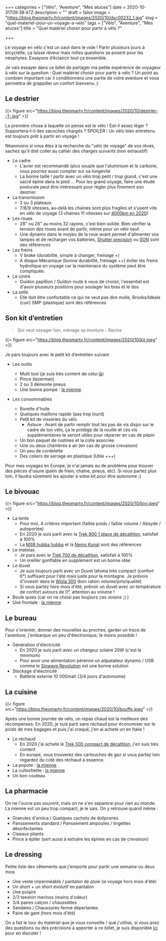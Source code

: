 +++
categories = ["Vélo", "Aventure", "Mes atuces"]
date = 2020-10-31T09:38:47Z
description = ""
draft = false
image = "https://blog.theomarty.fr/content/images/2020/10/dsc00232_1.jpg"
slug = "quel-materiel-pour-un-voyage-a-velo"
tags = ["Vélo", "Aventure", "Mes atuces"]
title = "Quel matériel choisir pour partir à vélo ?"

+++


Le voyage en vélo c'est un saut dans le vide ! Partir plusieurs jours à bicyclette, ça laisse rêveur mais milles questions se posent pour les néophytes. Essayons d’éclaircir tout ça ensemble.

Je vais essayer dans ce billet de partager ma petite expérience de voyageur à vélo sur la question : Quel matériel choisir pour partir à vélo ? Un point au combien important car il conditionnera une partie de votre aventure et vous permettra de grappiller un confort bienvenu ;)

## Le destrier

{{< figure src="https://blog.theomarty.fr/content/images/2020/10/destrier--1-.jpg" >}}

La première chose à laquelle on pense est le vélo ! Est-il assez léger ? Supportera-t-il des sacoches chargés ? SPOILER : Un vélo bien entretenu est toujours prêt à partir en voyage !

Néanmoins si vous êtes à la recherche du "vélo de voyage" de vos rêves, sachez qu'il doit coller au cahier des charges suivants (non exhaustif)

* Le cadre
    * L'acier est recommandé (plus souple que l'aluminium et le carbone, vous pourrez aussi compter sur sa longévité
    * La bonne taille ! partir avec un vélo trop petit / trop grand, c'est une sacré épine dans le pied ... Pour les grand voyage, faire une étude posturale peut être intéressant pour régler plus finement son destrier.
* La transmission  
    * 2 ou 3 plateaux 
    * 7/8/9 vitesses, au-delà les chaines sont plus fragiles et s'usent vite en vélo de voyage (3 chaines 11 vitesses sur [4000km en 2020](https://blog.theomarty.fr/le-grand-tour-des-alpes-a-velo-cargo/))
*  Les roues
    *  28" ou 26" au moins 32 rayons, c'est bien solide. Bien vérifier la tension des roues avant de partir, même pour un vélo neuf.
    *  Une dynamo dans le moyeu de la roue avant permet d'alimenter vos lampes et de recharger vos batteries, [Shutter precision](https://www.sp-dynamo.com/index.html) ou [SON](https://berthoudcycles.fr/fr/692-moyeu-dynamo-son-28-32trs-noir-ref303211303212.html) sont des références 
*  Les freins 
    *  V brake (durabilité, simple à changer, freinage +)
    *  A disque Mécanique (bonne durabilité, freinage ++) éviter les freins hydrolique en voyage car la maintenace du système peut être compliquée.
*  Le cintre
    *  Guidon papillion / Guidon route à vous de choisir, l'essentiel est d'avoir plusieurs positions pour soulager les bras et le dos
*  La selle 
    *  Elle doit être confortable ce qui ne veut pas dire molle, Brooks/Idéale (cuir) SMP (plastique) sont des références

## Son kit d’entretien

> Qui veut voyager loin, ménage sa monture - Racine

{{< figure src="https://blog.theomarty.fr/content/images/2020/10/kit.jpeg" >}}

Je pars toujours avec le petit kit d’entretien suivant

* Les outils
    * Multi tool (je suis très content de celui [là](https://www.bike24.com/p217140.html))
    * Pince (lezerman)
    * 2 ou 3 démonte pneus
    * Une bonne pompe : [la mienne](https://www.topeak.com/global/en/products/mini-pumps/248-mini-morph-)

* Les consommables
    * Burette d'huile
    * Quelques maillons rapide (pas trop lourd)
    * Petit kit de visseries du vélo
        * Astuce : Avant de partir remplir tout les pas de vis dispo sur le cadre de ton vélo, ça le protège de la rouille et ces vis supplémentaires te seront utiles pour réparrer en cas de pépin
    * Un bon paquet de rustines et la colle associée
    * Une ou deux chambres à air (en cas de grosse crevaison)
    * Un peu de cordelette
    * Des coliers de serrage en plastique (Utile +++)

Pour mes voyages en Europe, je n'ai jamais eu de problème pour trouver des pièces d'usure (patin de frein, chaîne, pneus, etc). Si vous partez plus loin, il faudra sûrement les ajouter à votre kit pour être autonome ;)

## Le bivouac

{{< figure src="https://blog.theomarty.fr/content/images/2020/10/bivi.jpeg" >}}

* La tente
    * Pour moi, 4 critéres important (faible poids / faible volume / Absyde / autoportée)
    * En 2020 je suis parti avec la [Trek 900 1 place de décathlon](https://www.decathlon.fr/p/tente-de-trekking-autoportante-3-saisons-trek-900-grise-1-personne/_/R-p-305777?mc=8545744), satisfait à 100%
    * La [MSR hubba hubba](https://www.msrgear.com/fr/tentes/backpacking-tents/tente-de-randonn%C3%A9e-ultral%C3%A9g%C3%A8re-hubba-hubba-nx-pour-deux-personnes/06204.html) et la [Nemo Kunaï](https://www.nemoequipment.com/product/kunai/)  sont des références
* Le matelas
    * Je pars avec le [Trek 700 de décathlon](https://www.decathlon.fr/p/matelas-de-trekking-gonflable-trek-700-air-l-jaune/_/R-p-189392?mc=8493395&c=OCRE), satisfait à 100%
    * Un oreiller gonflable en supplément est un bonne idée
* Le duvet
    * Je suis toujours parti avec un Duvet lafuma très compact (confort 6°) suffisant pour l'été mais juste pour la montagne. Je prévois d'investir dans le [Wisla 300](https://www.rayonrando.com/sacs-de-couchage-10c-a-5c/1857-sac-de-couchage-down-ultralite-300.html) (bon ration volume/prix/qualité)  
    * Si vous partez hors mois d'été, prévoir un duvet avec un température de confort autours de 0°, attention au volume !
* Boule quies (car on ne choisi pas toujours ces voisins ;) ) 
* Une frontale : [la mienne ](https://www.manomano.fr/p/lampe-frontale-petzl-tactikka-noire-compacte-250-lumens-e093ha00-13758971#/)

## Le bureau

Pour s'orienter, donner des nouvelles au proches, garder un trace de l'aventure, j'embarque un peu d'électronique, le moins possible !

* Génération d'électricité
    * En 2020 je suis parti avec un chargeur solaire 20W (c'est le minimum)
    * Pour avoir une alimentation pérenne un adpatateur dynamo / USB comme le [Sinwave Revolution](https://www.cyclo-randonnee.fr/rechargement-200/chargeur-sinewave-revolution-2543.html) est une bonne solution
* Stockage d'électricité
    * Batterie externe 10 000mah (3/4 jours d'autonomie)



## La cuisine

{{< figure src="https://blog.theomarty.fr/content/images/2020/10/bouffe.jpeg" >}}

Après une bonne journée de vélo, un repas chaud est la meilleure des récompenses. En 2020, je suis parti sans réchaud pour économiser sur le poids de mes bagages et puis j'ai craqué, j'en ai acheté un en Italie !

* Le réchaud 
    * En 2020 j'ai acheté le [Trek 500 compact de décathlon](https://www.decathlon.fr/p/rechaud-a-gaz-leger-avec-piezo-de-trek-trek-500-compact/_/R-p-310238?mc=8559534), j'en suis très content
    * En europe, vous trouverez des cartouches de gaz si vous partez loin regardez du coté des réchaud à essence. 
* La popote : [la mienne](https://www.decathlon.fr/p/popote-camp-du-randonneur-mh100-inox-1-personne-1-1l/_/R-p-174674?mc=8492724&c=GRIS)
* La cuitochette : [la mienne](https://www.planetx.co.uk/i/q/CPJOBTSK/jobsworth-titanium-spork-and-knife) 
* Un bon couteau

## La pharmacie

On ne l'ouvre pas souvent, mais on ne s'en séparerai pour rien au monde. La mienne est un peu trop compact, je le sais. On y retrouve quand même :

* Granules d'arnica / Quelques cachets de dolipranes
* Panssements standard / Panssement ampoules / lingettes désinfectantes
* Ciseaux pliants
* Pince à épiler (sert aussi à extraire les épines en cas de crevaison)

## Le dressing

Petite liste des vêtements que j'emporte pour partir une semaine ou deux mois

* Une veste imperméable / pantalon de pluie (si voyage hors mois d'été) 
* Un short + un short évolutif en pantalon
* Une polaire
* 2/3 teeshirt merinos (moins d'odeur)
* 3/4 paires calçon / chaussettes
* Sandales / Chaussures fermé déperlantes
* Paire de gant (hors mois d'été)

On a fait le tour du matériel que je vous conseille / que j'utilise, si vous avez des questions ou des précisions à apporter à ce billet, je suis disponible [ici](https://www.facebook.com/TheoAVelo/) pour en discuter !

